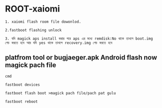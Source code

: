 # ROOT-xaiomi
``` 1. xaiomi flash room file dowonlod. ```

``` 2.fastboot flashing unlock ```

``` 3. যদি magick aps install করার পরে aps এর মধ্যে remdisk:No থাকে তাখলে boot.img পেচ করতে হবে আর যদি yes থাকে তাখলে recovery.img পেচ করতে হবে ```


## platfrom tool or bugjaeger.apk Android flash now magick pach file 

    cmd

    fastboot devices 

    fastboot flash boot >magick pach file/pach pat gulu
    
    fastboot reboot
